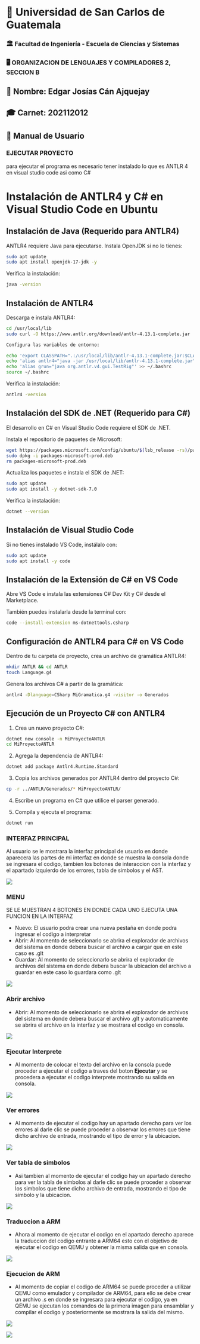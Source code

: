 # 📌 Universidad de San Carlos de Guatemala  
### 🏛 Facultad de Ingeniería - Escuela de Ciencias y Sistemas  
### 🖥 ORGANIZACION DE LENGUAJES Y COMPILADORES 2, SECCION B

## 👤 Nombre: **Edgar Josías Cán Ajquejay**  
## 🎓 Carnet: **202112012**  

## 🏥 **Manual de Usuario**  

### EJECUTAR PROYECTO
para ejecutar el programa es necesario tener instalado lo que es ANTLR 4 en visual studio code
asi como C#

# Instalación de ANTLR4 y C# en Visual Studio Code en Ubuntu

## Instalación de Java (Requerido para ANTLR4)
ANTLR4 requiere Java para ejecutarse. Instala OpenJDK si no lo tienes:

```bash
sudo apt update
sudo apt install openjdk-17-jdk -y
```
Verifica la instalación:

```bash
java -version
```

## Instalación de ANTLR4

Descarga e instala ANTLR4:
```bash
cd /usr/local/lib
sudo curl -O https://www.antlr.org/download/antlr-4.13.1-complete.jar

Configura las variables de entorno:

echo 'export CLASSPATH=".:/usr/local/lib/antlr-4.13.1-complete.jar:$CLASSPATH"' >> ~/.bashrc
echo 'alias antlr4="java -jar /usr/local/lib/antlr-4.13.1-complete.jar"' >> ~/.bashrc
echo 'alias grun="java org.antlr.v4.gui.TestRig"' >> ~/.bashrc
source ~/.bashrc
```

Verifica la instalación:

```bash
antlr4 -version
```

## Instalación del SDK de .NET (Requerido para C#)

El desarrollo en C# en Visual Studio Code requiere el SDK de .NET.

Instala el repositorio de paquetes de Microsoft:

```bash
wget https://packages.microsoft.com/config/ubuntu/$(lsb_release -rs)/packages-microsoft-prod.deb -O packages-microsoft-prod.deb
sudo dpkg -i packages-microsoft-prod.deb
rm packages-microsoft-prod.deb
```

Actualiza los paquetes e instala el SDK de .NET:

```bash
sudo apt update
sudo apt install -y dotnet-sdk-7.0
```

Verifica la instalación:

```bash
dotnet --version
```

## Instalación de Visual Studio Code

Si no tienes instalado VS Code, instálalo con:

```bash
sudo apt update
sudo apt install -y code
```

## Instalación de la Extensión de C# en VS Code

Abre VS Code e instala las extensiones C# Dev Kit y C# desde el Marketplace.

También puedes instalarla desde la terminal con:

```bash
code --install-extension ms-dotnettools.csharp
```

## Configuración de ANTLR4 para C# en VS Code

Dentro de tu carpeta de proyecto, crea un archivo de gramática ANTLR4:

```bash
mkdir ANTLR && cd ANTLR
touch Language.g4
```

Genera los archivos C# a partir de la gramática:

```bash
antlr4 -Dlanguage=CSharp MiGramatica.g4 -visitor -o Generados
```

## Ejecución de un Proyecto C# con ANTLR4

1. Crea un nuevo proyecto C#:

```bash
dotnet new console -n MiProyectoANTLR
cd MiProyectoANTLR
```

2. Agrega la dependencia de ANTLR4:

```bash
dotnet add package Antlr4.Runtime.Standard
```

3. Copia los archivos generados por ANTLR4 dentro del proyecto C#:

```bash
cp -r ../ANTLR/Generados/* MiProyectoANTLR/
```

4. Escribe un programa en C# que utilice el parser generado.

5. Compila y ejecuta el programa:

```bash
dotnet run
```

### INTERFAZ PRINCIPAL
Al usuario se le mostrara la interfaz principal de usuario en donde
aparecera las partes de mi interfaz en donde se muestra la consola donde
se ingresara el codigo, tambien los botones de interaccion con la interfaz
y el apartado izquierdo de los errores, tabla de simbolos y el AST.

![](img/INICIO.png)

### MENU
SE LE MUESTRAN 4 BOTONES EN DONDE CADA UNO EJECUTA UNA FUNCION EN LA INTERFAZ
- Nuevo: El usuario podra crear una nueva pestaña en donde podra ingresar el codigo a interpretar
- Abrir: Al momento de seleccionarlo se abrira el explorador de archivos del sistema en donde debera buscar el archivo
a cargar que en este caso es .glt
- Guardar: Al momento de seleccionarlo se abrira el explorador de archivos del sistema en donde debera buscar la ubicacion del archivo
a guardar en este caso lo guardara como .glt

![](img/MENU.png)

### Abrir archivo
- Abrir: Al momento de seleccionarlo se abrira el explorador de archivos del sistema en donde debera buscar el archivo .glt
y automaticamente se abrira el archivo en la interfaz y se mostrara el codigo en consola.

![](img/ABRIR.png)

### Ejecutar Interprete
- Al momento de colocar el texto del archivo en la consola puede proceder a ejecutar el codigo a traves del boton **Ejecutar** y
se procedera a ejecutar el codigo interprete mostrando su salida en consola.

![](img/SALIDA.png)

### Ver errores
- Al momento de ejecutar el codigo hay un apartado derecho para ver los errores al darle clic se puede proceder a observar los
errores que tiene dicho archivo de entrada, mostrando el tipo de error y la ubicacion.

![](img/ERRORES.png)

### Ver tabla de simbolos
- Asi tambien al momento de ejecutar el codigo hay un apartado derecho para ver la tabla de simbolos al darle clic se puede proceder a observar los
simbolos que tiene dicho archivo de entrada, mostrando el tipo de simbolo y la ubicacion.

![](img/TABLASIMBOLOS.png)

### Traduccion a ARM
- Ahora al momento de ejecutar el codigo en el apartado derecho aparece la traduccion del codigo entrante a ARM64
esto con el objetivo de ejecutar el codigo en QEMU y obtener la misma salida que en consola.

![](img/ARM1.png)


### Ejecucion de ARM
- Al momento de copiar el codigo de ARM64 se puede proceder a utilizar QEMU como emulador y compilador de ARM64,
para ello se debe crear un archivo .s en donde se ingresara para ejecutar el codigo, ya en QEMU se ejecutan los comandos de la primera imagen para ensamblar y compilar el codigo y posteriormente se mostrara la salida del mismo.

![](img/ARM3.png)


![](img/ARM2.png)